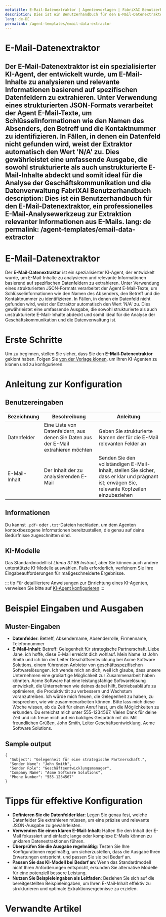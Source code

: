 ```yaml
---
metatitle: E-Mail-Datenextraktor | Agentenvorlagen | FabriXAI Benutzerhandbuch
description: Dies ist ein Benutzerhandbuch für den E-Mail-Datenextraktor, ein professionelles E-Mail-Analysewerkzeug zur Extraktion relevanter Informationen aus E-Mails.
lang: de-DE
permalink: /agent-templates/email-data-extractor
---
```


# E-Mail-Datenextraktor

Der **E-Mail-Datenextraktor** ist ein spezialisierter KI-Agent, der entwickelt wurde, um E-Mail-Inhalte zu analysieren und relevante Informationen basierend auf spezifischen Datenfeldern zu extrahieren. Unter Verwendung eines strukturierten JSON-Formats verarbeitet der Agent E-Mail-Texte, um Schlüsselinformationen wie den Namen des Absenders, den Betreff und die Kontaktnummer zu identifizieren. In Fällen, in denen ein Datenfeld nicht gefunden wird, weist der Extraktor automatisch den Wert 'N/A' zu. Dies gewährleistet eine umfassende Ausgabe, die sowohl strukturierte als auch unstrukturierte E-Mail-Inhalte abdeckt und somit ideal für die Analyse der Geschäftskommunikation und die Datenverwaltung FabriXAI Benutzerhandbuch
description: Dies ist ein Benutzerhandbuch für den E-Mail-Datenextraktor, ein professionelles E-Mail-Analysewerkzeug zur Extraktion relevanter Informationen aus E-Mails.
lang: de
permalink: /agent-templates/email-data-extractor
---

# E-Mail-Datenextraktor

Der **E-Mail-Datenextraktor** ist ein spezialisierter KI-Agent, der entwickelt wurde, um E-Mail-Inhalte zu analysieren und relevante Informationen basierend auf spezifischen Datenfeldern zu extrahieren. Unter Verwendung eines strukturierten JSON-Formats verarbeitet der Agent E-Mail-Texte, um Schlüsselinformationen wie den Namen des Absenders, den Betreff und die Kontaktnummer zu identifizieren. In Fällen, in denen ein Datenfeld nicht gefunden wird, weist der Extraktor automatisch den Wert 'N/A' zu. Dies gewährleistet eine umfassende Ausgabe, die sowohl strukturierte als auch unstrukturierte E-Mail-Inhalte abdeckt und somit ideal für die Analyse der Geschäftskommunikation und die Datenverwaltung ist.

# Erste Schritte

Um zu beginnen, stellen Sie sicher, dass Sie den **E-Mail-Datenextraktor** geklont haben. Folgen Sie [von der Vorlage klonen](/en-us/clone-from-template), um Ihren KI-Agenten zu klonen und zu konfigurieren.

# Anleitung zur Konfiguration

## Benutzereingaben

| Bezeichnung   | Beschreibung                                                                                     | Anleitung                                                                                                               |
|---------------|--------------------------------------------------------------------------------------------------|-------------------------------------------------------------------------------------------------------------------------|
| Datenfelder   | Eine Liste von Datenfeldern, aus denen Sie Daten aus der E-Mail extrahieren möchten              | Geben Sie strukturierte Namen der für die E-Mail relevanten Felder an                                                  |
| E-Mail-Inhalt | Der Inhalt der zu analysierenden E-Mail                                                          | Senden Sie den vollständigen E-Mail-Inhalt, stellen Sie sicher, dass er klar und prägnant ist; erwägen Sie, relevante Kopfzeilen einzubeziehen |

## Informationen

Du kannst `.pdf`- oder `.txt`-Dateien hochladen, um dem Agenten kontextbezogene Informationen bereitzustellen, die genau auf deine Bedürfnisse zugeschnitten sind.

## KI-Modelle

Das Standardmodell ist *Llama 3.1 8B Instruct*, aber Sie können auch andere unterstützte KI-Modelle auswählen. Falls erforderlich, verfeinern Sie Ihre Eingabeaufforderungen für maßgeschneiderte Ergebnisse.

::: tip
Für detailliertere Anweisungen zur Einrichtung eines KI-Agenten, verweisen Sie bitte auf [KI-Agent konfigurieren](/de-us/configure-ai-agent/)
:::

# Beispiel Eingaben und Ausgaben

## Muster-Eingaben

- **Datenfelder**: Betreff, Absendername, Absenderrolle, Firmenname, Telefonnummer
- **E-Mail-Inhalt**: Betreff: Gelegenheit für strategische Partnerschaft. Liebe Jane, ich hoffe, diese E-Mail erreicht dich wohlauf. Mein Name ist John Smith und ich bin der Leiter Geschäftsentwicklung bei Acme Software Solutions, einem führenden Anbieter von geschäftsspezifischen Softwarelösungen. Ich wende mich an dich, weil ich glaube, dass unsere Unternehmen eine großartige Möglichkeit zur Zusammenarbeit haben könnten. Acme Software hat eine leistungsfähige Softwarelösung entwickelt, die Unternehmen wie deines dabei hilft, Betriebsabläufe zu optimieren, die Produktivität zu verbessern und Wachstum voranzutreiben. Ich würde mich freuen, die Gelegenheit zu haben, zu besprechen, wie wir zusammenarbeiten können. Bitte lass mich diese Woche wissen, ob du Zeit für einen Anruf hast, um die Möglichkeiten zu erkunden. Du erreichst mich unter 555-1234567. Vielen Dank für deine Zeit und ich freue mich auf ein baldiges Gespräch mit dir. Mit freundlichen Grüßen, John Smith, Leiter Geschäftsentwicklung, Acme Software Solutions.

## Sample output

```
{
  "Subject": "Gelegenheit für eine strategische Partnerschaft.",
  "Sender Name": "John Smith",
  "Sender Role": "Geschäftsentwicklungsmanager",
  "Company Name": "Acme Software Solutions",
  "Phone Number": "555-1234567"
}
```

# Tipps für effektive Konfiguration

- **Definieren Sie die Datenfelder klar**: Legen Sie genau fest, welche Datenfelder Sie extrahieren müssen, um eine präzise und relevante JSON-Ausgabe zu gewährleisten.
- **Verwenden Sie einen klaren E-Mail-Inhalt**: Halten Sie den Inhalt der E-Mail fokussiert und einfach; lange oder komplexe E-Mails können zu unklaren Datenextraktionen führen.
- **Überprüfen Sie die Ausgabe regelmäßig**: Testen Sie Ihre Konfigurationen regelmäßig, um sicherzustellen, dass die Ausgabe Ihren Erwartungen entspricht, und passen Sie sie bei Bedarf an.
- **Passen Sie das KI-Modell bei Bedarf an**: Wenn das Standardmodell nicht Ihren Anforderungen entspricht, erkunden Sie alternative Modelle für eine potenziell bessere Leistung.
- **Nutzen Sie Beispieleingaben als Leitfaden**: Beziehen Sie sich auf die bereitgestellten Beispieleingaben, um Ihren E-Mail-Inhalt effektiv zu strukturieren und optimale Extraktionsergebnisse zu erzielen.

# Verwandte Artikel
